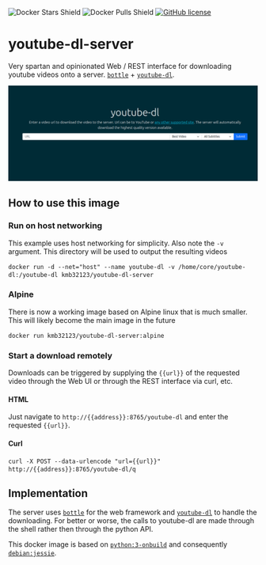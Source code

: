 ![Docker Stars Shield](https://img.shields.io/docker/stars/kmb32123/youtube-dl-server.svg?style=flat-square)
![Docker Pulls Shield](https://img.shields.io/docker/pulls/kmb32123/youtube-dl-server.svg?style=flat-square)
[![GitHub license](https://img.shields.io/badge/license-MIT-blue.svg?style=flat-square)](https://raw.githubusercontent.com/manbearwiz/youtube-dl-server/master/LICENSE)

# youtube-dl-server

Very spartan and opinionated Web / REST interface for downloading youtube videos onto a server. [`bottle`](https://github.com/bottlepy/bottle) + [`youtube-dl`](https://github.com/rg3/youtube-dl).

![screenshot][1]

## How to use this image

### Run on host networking

This example uses host networking for simplicity. Also note the `-v` argument. This directory will be used to output the resulting videos

```shell
docker run -d --net="host" --name youtube-dl -v /home/core/youtube-dl:/youtube-dl kmb32123/youtube-dl-server
```

### Alpine

There is now a working image based on Alpine linux that is much smaller. This will likely become the main image in the future

```shell
docker run kmb32123/youtube-dl-server:alpine
```

### Start a download remotely

Downloads can be triggered by supplying the `{{url}}` of the requested video through the Web UI or through the REST interface via curl, etc.

#### HTML

Just navigate to `http://{{address}}:8765/youtube-dl` and enter the requested `{{url}}`.

#### Curl

```shell
curl -X POST --data-urlencode "url={{url}}" http://{{address}}:8765/youtube-dl/q
```

## Implementation

The server uses [`bottle`](https://github.com/bottlepy/bottle) for the web framework and [`youtube-dl`](https://github.com/rg3/youtube-dl) to handle the downloading. For better or worse, the calls to youtube-dl are made through the shell rather then through the python API.

This docker image is based on [`python:3-onbuild`](https://registry.hub.docker.com/_/python/) and consequently [`debian:jessie`](https://registry.hub.docker.com/u/library/debian/).

[1]: https://raw.githubusercontent.com/manbearwiz/youtube-dl-server/master/youtube-dl-server.png
